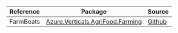 | Reference | Package | Source |
|---|---|---|
|FarmBeats|[Azure.Verticals.AgriFood.Farming](https://www.nuget.org/packages/Azure.Verticals.AgriFood.Farming)|[Github](https://github.com/Azure/azure-sdk-for-net)|

